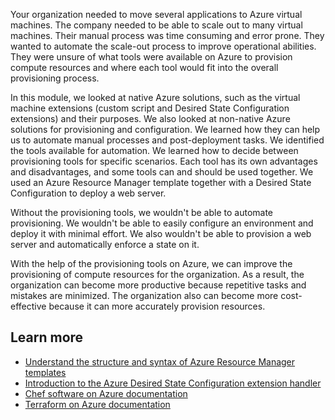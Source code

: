 Your organization needed to move several applications to Azure virtual machines. The company needed to be able to scale out to many virtual machines. Their manual process was time consuming and error prone. They wanted to automate the scale-out process to improve operational abilities. They were unsure of what tools were available on Azure to provision compute resources and where each tool would fit into the overall provisioning process.

In this module, we looked at native Azure solutions, such as the virtual machine extensions (custom script and Desired State Configuration extensions) and their purposes. We also looked at non-native Azure solutions for provisioning and configuration. We learned how they can help us to automate manual processes and post-deployment tasks. We identified the tools available for automation. We learned how to decide between provisioning tools for specific scenarios. Each tool has its own advantages and disadvantages, and some tools can and should be used together. We used an Azure Resource Manager template together with a Desired State Configuration to deploy a web server.

Without the provisioning tools, we wouldn't be able to automate provisioning. We wouldn't be able to easily configure an environment and deploy it with minimal effort. We also wouldn't be able to provision a web server and automatically enforce a state on it.

With the help of the provisioning tools on Azure, we can improve the provisioning of compute resources for the organization. As a result, the organization can become more productive because repetitive tasks and mistakes are minimized. The organization also can become more cost-effective because it can more accurately provision resources.

## Learn more

- [Understand the structure and syntax of Azure Resource Manager templates](https://docs.microsoft.com/azure/azure-resource-manager/resource-group-authoring-templates)
- [Introduction to the Azure Desired State Configuration extension handler](https://docs.microsoft.com/azure/virtual-machines/extensions/dsc-overview)
- [Chef software on Azure documentation](https://docs.microsoft.com/azure/chef/)
- [Terraform on Azure documentation](https://docs.microsoft.com/azure/terraform/)
